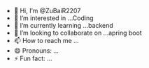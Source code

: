- 👋 Hi, I’m @ZuBaiR2207
- 👀 I’m interested in ...Coding
- 🌱 I’m currently learning ...backend
- 💞️ I’m looking to collaborate on ...apring boot
- 📫 How to reach me ...
- 😄 Pronouns: ...
- ⚡ Fun fact: ...

<!---
ZuBaiR2207/ZuBaiR2207 is a ✨ special ✨ repository because its `README.md` (this file) appears on your GitHub profile.
You can click the Preview link to take a look at your changes.
--->
